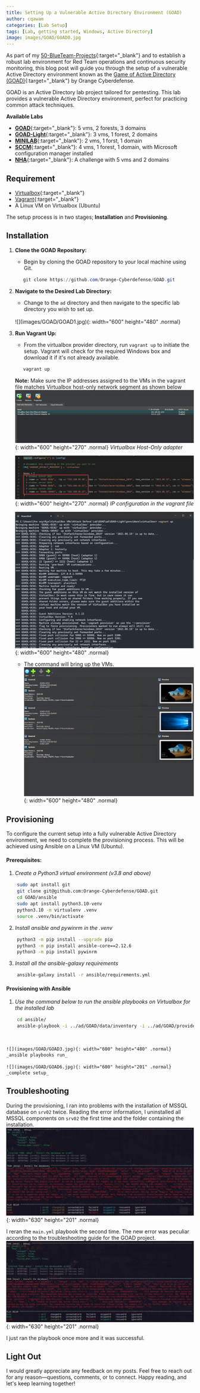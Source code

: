 ```yaml
---
title: Setting Up a Vulnerable Active Directory Environment (GOAD)
author: cqawam
categories: [Lab Setup]
tags: [Lab, getting started, Windows, Active Directory]
image: images/GOAD/GOAD0.jpg
---
```


As part of my [50-BlueTeam-Projects](https://github.com/cqawam/50-BlueTeam-Projects){:target="_blank"} and to establish a robust lab environment for Red Team operations and continuous security monitoring, this blog post will guide you through the setup of a vulnerable Active Directory environment known as the [Game of Active Directory (GOAD)](https://github.com/Orange-Cyberdefense/GOAD){:target="_blank"} by Orange Cyberdefense.

GOAD is an Active Directory lab project tailored for pentesting. This lab provides a vulnerable Active Directory environment, perfect for practicing common attack techniques. 

**Available Labs** 

- [**GOAD**](https://github.com/Orange-Cyberdefense/GOAD/blob/main/ad/GOAD/README.md){:target="_blank"}: 5 vms, 2 forests, 3 domains
- [**GOAD-Light**](https://github.com/Orange-Cyberdefense/GOAD/blob/main/ad/GOAD-Light/README.md){:target="_blank"}: 3 vms, 1 forest, 2 domains
- [**MINILAB**](https://github.com/Orange-Cyberdefense/GOAD/blob/main/ad/MINILAB/README.md){:target="_blank"}: 2 vms, 1 forst, 1 domain
- [**SCCM**](https://github.com/Orange-Cyberdefense/GOAD/blob/main/ad/SCCM/README.md){:target="_blank"}: 4 vms, 1 forest, 1 domain, with Microsoft configuration manager installed
- [**NHA**](https://github.com/Orange-Cyberdefense/GOAD/blob/main/ad/SCCM/README.md){:target="_blank"}:  A challenge with 5 vms and 2 domains


## Requirement
- [Virtualbox](https://www.virtualbox.org/wiki/Downloads){:target="_blank"}
- [Vagrant](https://developer.hashicorp.com/vagrant/install){:target="_blank"}
- A Linux VM on Virtualbox (Ubuntu)  

The setup process is in two stages; **Installation** and **Provisioning**.

## Installation
1. **Clone the GOAD Repository:**
    - Begin by cloning the GOAD repository to your local machine using Git.
    ```powershell
       git clone https://github.com/Orange-Cyberdefense/GOAD.git
    ```
    
2. **Navigate to the Desired Lab Directory:**
    - Change to the `ad` directory and then navigate to the specific lab directory you wish to set up.
    <br>
    ![](images/GOAD/GOAD1.jpg){: width="600" height="480" .normal}

3. **Run Vagrant Up:**
   - From the virtualbox provider directory, run `vagrant up` to initiate the setup. Vagrant will check for the required Windows box and download it if it's not already available.
   ```powershell
      vagrant up
   ```  
     
     **Note:** Make sure the IP addresses assigned to the VMs in the vagrant file matches Virtualbox host-only network segment as shown below
     ![](images/GOAD/GOAD2.1.jpg){: width="600" height="270" .normal} 
     _Virtualbox Host-Only adapter_

     ![](images/GOAD/GOAD2.2.jpg){: width="600" height="270" .normal} 
     _IP configuration in the vagrant file_

     ![](images/GOAD/GOAD1.2.jpg){: width="600" height="480" .normal}  


   - The command will bring up the VMs.  
    ![](images/GOAD/GOAD2.jpg){: width="600" height="480" .normal}

   
  
## Provisioning
To configure the current setup into a fully vulnerable Active Directory environment, we need to complete the provisioning process. This will be achieved using Ansible on a Linux VM (Ubuntu).

#### Prerequisites:

1. *Create a Python3 virtual environment (v3.8 and above)* 
```bash
    sudo apt install git
    git clone git@github.com:Orange-Cyberdefense/GOAD.git
    cd GOAD/ansible
    sudo apt install python3.10-venv
    python3.10 -m virtualenv .venv
    source .venv/bin/activate
```

2. *Install ansible and pywinrm in the .venv*
```bash
    python3 -m pip install --upgrade pip
    python3 -m pip install ansible-core==2.12.6
    python3 -m pip install pywinrm
```

3. *Install all the ansible-galaxy requirements*
```bash
    ansible-galaxy install -r ansible/requirements.yml
```

#### Provisioning with Ansible
1.  *Use the command below to run the ansible playbooks on Virtualbox for the installed lab*
```bash
    cd ansible/
    ansible-playbook -i ../ad/GOAD/data/inventory -i ../ad/GOAD/providers/virtualbox/inventory main.yml
```  
<br>

    ![](images/GOAD/GOAD3.jpg){: width="600" height="480" .normal}
    _ansible playbooks run_

    ![](images/GOAD/GOAD6.jpg){: width="600" height="201" .normal}
    _complete setup_


## Troubleshooting

During the provisioning, I ran into problems with the installation of MSSQL database on `srv02` twice. Reading the error information, I uninstalled all MSSQL components on `srv02` the first time and the folder containing the installation.  
    ![](images/GOAD/GOAD4.jpg){: width="630" height="201" .normal}


I reran the `main.yml` playbook the second time. The new error was peculiar according to the troubleshooting guide for the GOAD project.   
    ![](images/GOAD/GOAD5.jpg){: width="630" height="201" .normal}


I just ran the playbook once more and it was successful.  

## Light Out
I would greatly appreciate any feedback on my posts. Feel free to reach out for any reason—questions, comments, or to connect. Happy reading, and let's keep learning together!